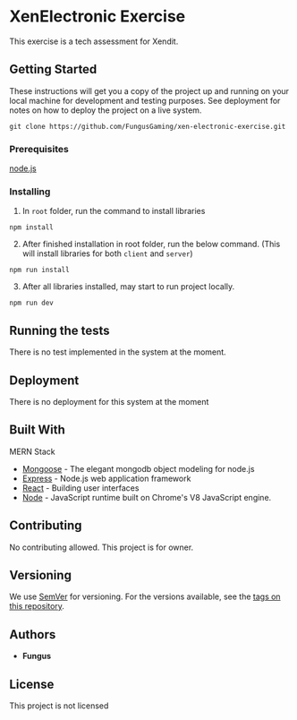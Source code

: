 # XenElectronic Exercise

This exercise is a tech assessment for Xendit.

## Getting Started

These instructions will get you a copy of the project up and running on your local machine for development and testing purposes. See deployment for notes on how to deploy the project on a live system.
```
git clone https://github.com/FungusGaming/xen-electronic-exercise.git
```
### Prerequisites
[node.js](https://nodejs.org/en/)

### Installing
1) In `root` folder, run the command to install libraries
```
npm install
```

2) After finished installation in root folder, run the below command. (This will install libraries for both `client` and `server`)

```
npm run install
```

3) After all libraries installed, may start to run project locally.
```
npm run dev
```

## Running the tests

There is no test implemented in the system at the moment.

## Deployment

There is no deployment for this system at the moment

## Built With
MERN Stack
* [Mongoose](https://mongoosejs.com/docs/guide.html) - The elegant mongodb object modeling for node.js
* [Express](https://expressjs.com/) - Node.js web application framework
* [React](https://reactjs.org/) - Building user interfaces
* [Node](https://nodejs.org/en/) - JavaScript runtime built on Chrome's V8 JavaScript engine.

## Contributing

No contributing allowed. This project is for owner.

## Versioning

We use [SemVer](http://semver.org/) for versioning. For the versions available, see the [tags on this repository](https://github.com/your/project/tags). 

## Authors

* **Fungus**


## License

This project is not licensed
